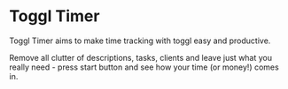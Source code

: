 # Toggl Timer

Toggl Timer aims to make time tracking with toggl easy and productive.

Remove all clutter of descriptions, tasks, clients and leave just what
you really need - press start button and see how your time (or money!)
comes in.


